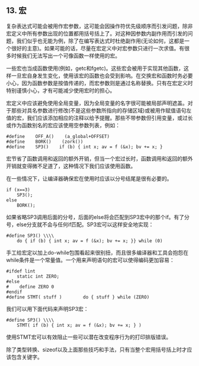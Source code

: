 ## 13. 宏 ##

复杂表达式可能会被用作宏参数，这可能会因操作符优先级顺序而引发问题，除非宏定义中所有参数出现的位置都用括号括上了。对这种因参数内副作用而引发的问题，我们似乎也无能为例，除了在编写表达式时杜绝副作用(无论如何，这都是一个很好的主意)。如果可能的话，尽量在宏定义中对宏参数只进行一次求值。有很多时候我们无法写出一个可像函数一样使用的宏。

一些宏也当成函数使用(例如，getc和fgetc)。这些宏会被用于实现其他函数，这样一旦宏自身发生变化，使用该宏的函数也会受到影响。在交换宏和函数时务必要小心，因为函数参数是按值传递的，而宏参数则是通过名称替换。只有在宏定义时特别谨慎小心，才有可能减少使用宏时的担心。

宏定义中应该避免使用全局变量，因为全局变量的名字很可能被局部声明遮盖。对于那些对具名参数进行修改(不是这些参数所指向的存储区域)或被用作赋值语句左值的宏，我们应该添加相应的注释以给予提醒。那些不带参数但引用变量，或过长或作为函数别名的宏应该使用空参数列表，例如：

```
#define    OFF_A()    (a_global+OFFSET)
#define    BORK()    (zork())
#define    SP3()    if (b) { int x; av = f (&x); bv += x; }
```

宏节省了函数调用和返回的额外开销，但当一个宏过长时，函数调用和返回的额外开销就变得微不足道了，这种情况下我们应该使用函数。

在一些情况下，让编译器确保宏在使用时应该以分号结尾是很有必要的。

```
if (x==3)
    SP3();
else
    BORK();
```

如果省略SP3调用后面的分号，后面的else将会匹配到SP3宏中的那个if。有了分号，else分支就不会与任何if匹配。SP3宏可以这样安全地实现：

```
#define SP3() \\\\
    do { if (b) { int x; av = f (&x); bv += x; }} while (0)
```

手工给宏定以加上do-while包围看起来很别扭，而且很多编译器和工具会抱怨在while条件是一个常量值。一个用来声明语句的宏可以使得编码更加容易：

```
#ifdef lint
    static int ZERO;
#else
#    define ZERO 0
#endif
#define STMT( stuff )        do { stuff } while (ZERO)
```

我们可以用下面代码来声明SP3宏：

```
#define SP3() \\\\
    STMT( if (b) { int x; av = f (&x); bv += x; } )
```


使用STMT宏可以有效阻止一些可以潜在改变程序行为的打印排版错误。

除了类型转换、sizeof以及上面那些技巧和手法，只有当整个宏用括号括上时才应该包含关键字。